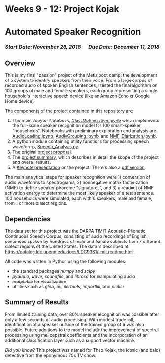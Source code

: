 # Weeks 9 - 12: Project Kojak
# Automated Speaker Recognition

### _Start Date: November 26, 2018_ &emsp; _Due Date: December 11, 2018_

## Overview
This is my final "passion" project of the Metis boot camp: the development of a system to identify speakers from their voice. From a large corpus of recorded audio of spoken English sentences, I tested the final algorithm on 100 groups of male and female speakers, each group representing a single household's interactive speech device (like an Amazon Echo or Google Home device).

The components of the project contained in this repository are:
1. The main Jupyter Notebook, [ClassOptimization.ipynb](ClassOptimization.ipynb) which implements the full-scale speaker recognition model for 100 smart-speaker "households". Notebooks with preliminary exploration and analysis are [AudioLoading.ipynb](AudioLoading.ipynb), [AudioGrouping.ipynb](AudioGrouping.ipynb), and [NMF_Diarization.ipynb](NMF_Diarization.ipynb).
2. A python module containing utility functions for processing speech waveforms, [Speech_Analysis.py](Speech_Analysis.py).
3. The original [project proposal](Project5_Proposal.pdf).
4. The [project summary](Project5_Summary.pdf), which describes in detail the scope of the project and overall results.
5. A [Keynote presentation](Project5_Presentation.key) on the project. There's also a [pdf version](Project5_Presentation.pdf).

The main analytical steps for speaker recognition were 1) conversion of audio waveforms to spectrograms, 2) nonnegative matrix factorization (NMF) to define speaker phoneme "signatures", and 3) a readout of NMF activation energy to determine the most likely speaker of a test sentence. 100 households were simulated, each with 6 speakers, male and female, from 1 or more dialect regions.

## Dependencies
The data set for this project was the DARPA TIMIT Acoustic-Phonetic Continuous Speech Corpus, consisting of audio recordings of English sentences spoken by hundreds of male and female subjects from 7 different dialect regions of the United States. The data is described at https://catalog.ldc.upenn.edu/docs/LDC93S1/timit.readme.html.

All code was written in Python using the following modules:
- the standard packages _numpy_ and _scipy_
- _pyaudio_, _wave_, _soundfile_, and _librosa_ for manipulating audio
- _matplotlib_ for visualization
- utilities such as _glob_, _os_, _itertools_, _importlib_, and _pickle_ 


## Summary of Results
From limited training data, over 80% speaker recognition was possible after only a few seconds of audio processing. With modest trade-off, identification of a speaker outside of the trained group of 6 was also possible. Future additions to the model include the improvement of spectral processing using mel cepstral coefficients and the incorporation of an additional classification layer such as a support vector machine.

_Did you know?_  This project was named for Theo Kojak, the iconic (and bald) detective from the eponymous 70s TV show.
